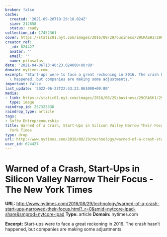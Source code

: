 ```yaml
---
broken: false
cache:
  created: '2021-09-20T19:29:18.024Z'
  size: 212858
  status: ready
collection_id: 17452361
cover: https://static01.nyt.com/images/2016/08/29/business/29CRASH1/29CRASH1-videoSixteenByNineJumbo1600-v2.jpg?year=2016&h=900&w=1600&sig=0x989e862930510f7783b2ab99c8065a75&tw=1
creator_ref:
  _id: 624427
  avatar: ''
  email: ''
  name: pitosalas
date: '2021-04-06T13:40:23.024000+00:00'
domain: nytimes.com
excerpt: "Start-ups were to face a great reckoning in 2016. The crash hasn\u2019t\
  \ happened, but companies are making some adjustments."
important: false
last_update: '2022-06-23T22:43:23.861000+00:00'
media:
- link: https://static01.nyt.com/images/2016/08/29/business/29CRASH1/29CRASH1-videoSixteenByNineJumbo1600-v2.jpg?year=2016&h=900&w=1600&sig=0x989e862930510f7783b2ab99c8065a75&tw=1
  type: image
raindrop_id: 257323338
raindrop_type: article
tags:
- Softw Entrepreneurship
title: Warned of a Crash, Start-Ups in Silicon Valley Narrow Their Focus - The New
  York Times
type: drop
url: http://www.nytimes.com/2016/08/29/technology/warned-of-a-crash-start-ups-narrowed-their-focus.html?_r=0&smid=nytcore-ipad-share&smprod=nytcore-ipad
user_id: 624427
---
```


# Warned of a Crash, Start-Ups in Silicon Valley Narrow Their Focus - The New York Times

**URL:** http://www.nytimes.com/2016/08/29/technology/warned-of-a-crash-start-ups-narrowed-their-focus.html?_r=0&smid=nytcore-ipad-share&smprod=nytcore-ipad
**Type:** article
**Domain:** nytimes.com

**Excerpt:** Start-ups were to face a great reckoning in 2016. The crash hasn’t happened, but companies are making some adjustments.
